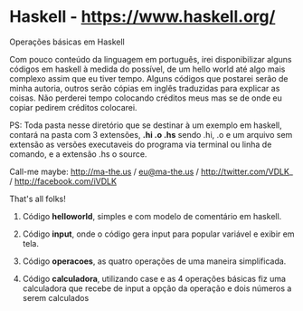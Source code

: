 Haskell - https://www.haskell.org/
=======
Operações básicas em Haskell

Com pouco conteúdo da linguagem em português, irei disponibilizar alguns códigos em haskell à medida do possível, de um hello world até algo mais complexo assim que eu tiver tempo. Alguns códigos que postarei serão de minha autoria, outros serão cópias em inglês traduzidas para explicar as coisas. Não perderei tempo colocando créditos meus mas se de onde eu copiar pedirem créditos colocarei.

PS: Toda pasta nesse diretório que se destinar à um exemplo em haskell, contará na pasta com 3 extensões, **.hi .o .hs** sendo .hi, .o e um arquivo sem extensão as versões executaveis do programa via terminal ou linha de comando, e a extensão .hs o source.

Call-me maybe: http://ma-the.us / eu@ma-the.us / http://twitter.com/VDLK_ / http://facebook.com/iVDLK

That's all folks!

1. Código **helloworld**, simples e com modelo de comentário em haskell.

2. Código **input**, onde o código gera input para popular variável e exibir em tela.

3. Código **operacoes**, as quatro operações de uma maneira simplificada.

4. Código **calculadora**, utilizando case e as 4 operações básicas fiz uma calculadora que recebe de input a opção da operação e dois números a serem calculados